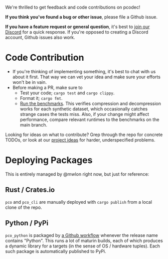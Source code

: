 We're thrilled to get feedback and code contributions on pcodec!

**If you think you've found a bug or other issue**, please file a
Github issue.

**If you have a feature request or general question**, it's best to
[join our Discord](https://discord.gg/f6eRXgMP8w) for a quick response. If
you're opposed to creating a Discord account, Github issues also work.

# Code Contribution

* If you're thinking of implementing something, it's best to chat with us
  about it first. That way we can vet your idea and make sure your efforts won't
  be in vain.
* Before making a PR, make sure to
  * Test your code; `cargo test` and `cargo clippy`.
  * Format it; `cargo fmt`.
  * [Run the benchmarks](benchmark_results.md).
    This verifies compression and
    decompression works for each synthetic dataset, which occasionally catches
    strange cases the tests miss.
    Also, if your change might affect performance, compare relevant runtimes to
    the benchmarks on the main branch.

Looking for ideas on what to contribute? Grep through the repo for concrete
TODOs, or look at our
[project ideas](https://github.com/mwlon/pcodec/wiki/pcodec-project-ideas)
for harder, underspecified problems.

# Deploying Packages

This is entirely managed by @mwlon right now, but just for reference:

## Rust / Crates.io

`pco` and `pco_cli` are manually deployed with `cargo publish` from a local
clone of the repo.

## Python / PyPi

`pco_python` is packaged by
[a Github workflow](../.github/workflows/python_ci.yml)
whenever the release name contains "Python". This runs a lot of maturin builds,
each of which produces a dynamic library for a targets (in the sense of OS /
hardware tuples). Each such package is automatically published to PyPi.
